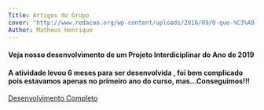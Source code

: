 ```yaml
---
Title: Artigos do Grupo
cover: "http://www.redacao.org/wp-content/uploads/2016/09/O-que-%C3%A9-uma-introdu%C3%A7%C3%A3o-768x432.png"
Author: Matheus Henrique
---
```


#### Veja nosso desenvolvimento de um Projeto Interdiciplinar do Ano de 2019

#### A atividade levou 6 meses para ser desenvolvida , foi bem complicado pois estavamos apenas no primeiro ano do curso, mas...Conseguimos!!!

[Desenvolvimento Completo](https://drive.google.com/open?id=1gJU_OJZIgNkckWSUUU4Wi1Xp5N546UDX)


